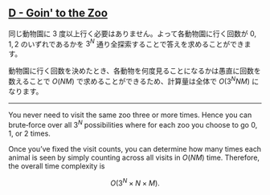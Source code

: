 ## [D - Goin' to the Zoo](https://atcoder.jp/contests/abc404/tasks/abc404_d)

同じ動物園に $3$ 度以上行く必要はありません。よって各動物園に行く回数が $0,1,2$ のいずれであるかを $3^N$ 通り全探索することで答えを求めることができます。

動物園に行く回数を決めたとき、各動物を何度見ることになるかは愚直に回数を数えることで $O(NM)$ で求めることができるため、計算量は全体で $O(3^N NM)$ になります。

---

You never need to visit the same zoo three or more times.  Hence you can brute‑force over all $3^N$ possibilities where for each zoo you choose to go 0, 1, or 2 times.

Once you’ve fixed the visit counts, you can determine how many times each animal is seen by simply counting across all visits in $O(NM)$ time.  Therefore, the overall time complexity is

$$
O\bigl(3^N \times N \times M\bigr).
$$
